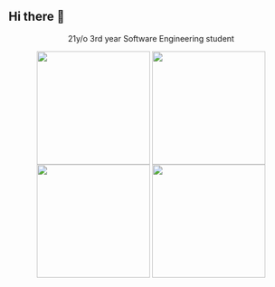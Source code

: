 ## Hi there 👋


<div align="center">
  <p>21y/o 3rd year Software Engineering student</p>
  <!-- Waka Time Card -->
  <img align=top height="200" src="https://github-readme-stats.vercel.app/api/wakatime?username=minosh&layout=compact&theme=tokyonight&hide_border=true&hide=HTML&custom_title=Time%20Spent%20Coding"/>
  <!-- GitHub Stats Card -->  
  <img align=top height="200" src="https://github-readme-stats.vercel.app/api?username=aminokun&show_icons=true&theme=tokyonight&hide_border=true&include_all_commits=true&rank_icon=github&custom_title=My%20GitHub%20Stats"/>
  <div align="flex">
    <!-- GitHub Top Language Card -->
    <img align=top height="200" src="https://github-readme-stats.vercel.app/api/top-langs/?username=aminokun&langs_count=6&layout=compact&theme=tokyonight&hide_border=true&hide=HTML&custom_title=Top%20Languages"/>
    <!-- LeetCode Card -->
    <img align=top height="200" src="https://leetcode.card.workers.dev/aminokun?theme=nord&font=baloo&extension=null"/>
  </div>
</div>





